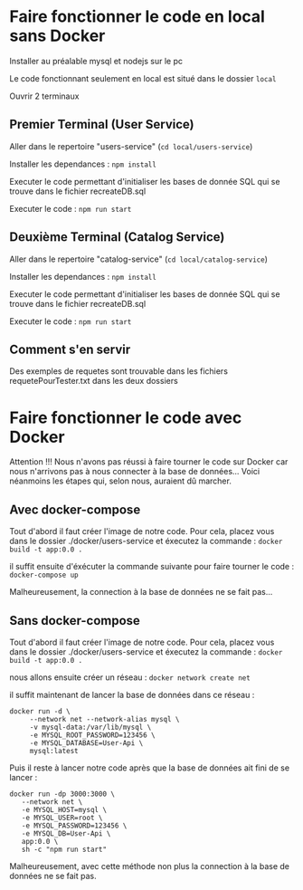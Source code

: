 # Faire fonctionner le code en local sans Docker

Installer au préalable mysql et nodejs sur le pc

Le code fonctionnant seulement en local est situé dans le dossier ```local```

Ouvrir 2 terminaux

## Premier Terminal (User Service)

Aller dans le repertoire "users-service" (```cd local/users-service```)

Installer les dependances :
```npm install```

Executer le code permettant d'initialiser les bases de donnée SQL qui se trouve dans le fichier recreateDB.sql

Executer le code :
```npm run start```

## Deuxième Terminal (Catalog Service)

Aller dans le repertoire "catalog-service" (```cd local/catalog-service```)

Installer les dependances :
```npm install```

Executer le code permettant d'initialiser les bases de donnée SQL qui se trouve dans le fichier recreateDB.sql

Executer le code :
```npm run start```

## Comment s'en servir

Des exemples de requetes sont trouvable dans les fichiers requetePourTester.txt dans les deux dossiers

# Faire fonctionner le code avec Docker 

Attention !!! Nous n'avons pas réussi à faire tourner le code sur Docker car nous n'arrivons pas à nous connecter à la base de données...
Voici néanmoins les étapes qui, selon nous, auraient dû marcher.

## Avec docker-compose

Tout d'abord il faut créer l'image de notre code.
Pour cela, placez vous dans le dossier ./docker/users-service et éxecutez la commande :
```docker build -t app:0.0 .```

il suffit ensuite d'éxécuter la commande suivante pour faire tourner le code :
```docker-compose up```

Malheureusement, la connection à la base de données ne se fait pas...


## Sans docker-compose

Tout d'abord il faut créer l'image de notre code.
Pour cela, placez vous dans le dossier ./docker/users-service et éxecutez la commande :
```docker build -t app:0.0 .```

nous allons ensuite créer un réseau :
```docker network create net```

il suffit maintenant de lancer la base de données dans ce réseau :
```
docker run -d \
     --network net --network-alias mysql \
     -v mysql-data:/var/lib/mysql \
     -e MYSQL_ROOT_PASSWORD=123456 \
     -e MYSQL_DATABASE=User-Api \
     mysql:latest
```

Puis il reste à lancer notre code après que la base de données ait fini de se lancer :
```
docker run -dp 3000:3000 \
   --network net \
   -e MYSQL_HOST=mysql \
   -e MYSQL_USER=root \
   -e MYSQL_PASSWORD=123456 \
   -e MYSQL_DB=User-Api \
   app:0.0 \
   sh -c "npm run start"
```

Malheureusement, avec cette méthode non plus la connection à la base de données ne se fait pas.
